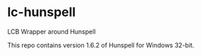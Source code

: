 # lc-hunspell
LCB Wrapper around Hunspell

This repo contains version 1.6.2 of Hunspell for Windows 32-bit. 

